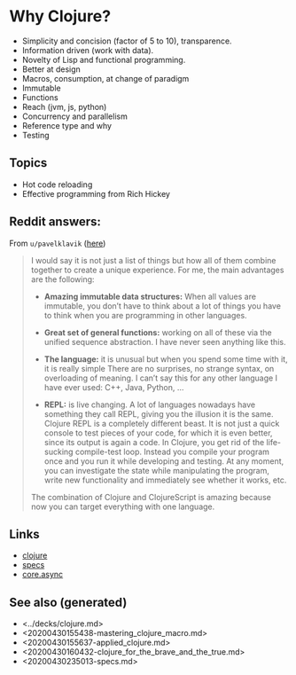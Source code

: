 # Why Clojure?

-   Simplicity and concision (factor of 5 to 10), transparence.
-   Information driven (work with data).
-   Novelty of Lisp and functional programming.
-   Better at design
-   Macros, consumption, at change of paradigm
-   Immutable
-   Functions
-   Reach (jvm, js, python)
-   Concurrency and parallelism
-   Reference type and why
-   Testing


## Topics

-   Hot code reloading
-   Effective programming from Rich Hickey


## Reddit answers:

From `u/pavelklavik` ([here](https://www.reddit.com/r/Clojure/comments/gdm9ry/new_clojurians_ask_anything/))

> I would say it is not just a list of things but how all of them combine together to create a unique experience. For me, the main advantages are the following:
> 
> -   **Amazing immutable data structures:** When all values are immutable, you don&rsquo;t have to think about a lot of things you have to think when you are programming in other languages.
> 
> -   **Great set of general functions:** working on all of these via the unified sequence abstraction. I have never seen anything like this.
> 
> -   **The language:** it is unusual but when you spend some time with it, it is really simple There are no surprises, no strange syntax, on overloading of meaning. I can&rsquo;t say this for any other language I have ever used: C++, Java, Python, &#x2026;
> 
> -   **REPL:** is live changing. A lot of languages nowadays have something they call REPL, giving you the illusion it is the same. Clojure REPL is a completely different beast. It is not just a quick console to test pieces of your code, for which it is even better, since its output is again a code. In Clojure, you get rid of the life-sucking compile-test loop. Instead you compile your program once and you run it while developing and testing. At any moment, you can investigate the state while manipulating the program, write new functionality and immediately see whether it works, etc.
> 
> The combination of Clojure and ClojureScript is amazing because now you can target everything with one language.


## Links

-   [clojure](../decks/clojure.md)
-   [specs](20200430235013-specs.md)
-   [core.async](20200430160432-clojure_for_the_brave_and_the_true.md)


## See also (generated)

-   <../decks/clojure.md>
-   <20200430155438-mastering_clojure_macro.md>
-   <20200430155637-applied_clojure.md>
-   <20200430160432-clojure_for_the_brave_and_the_true.md>
-   <20200430235013-specs.md>
